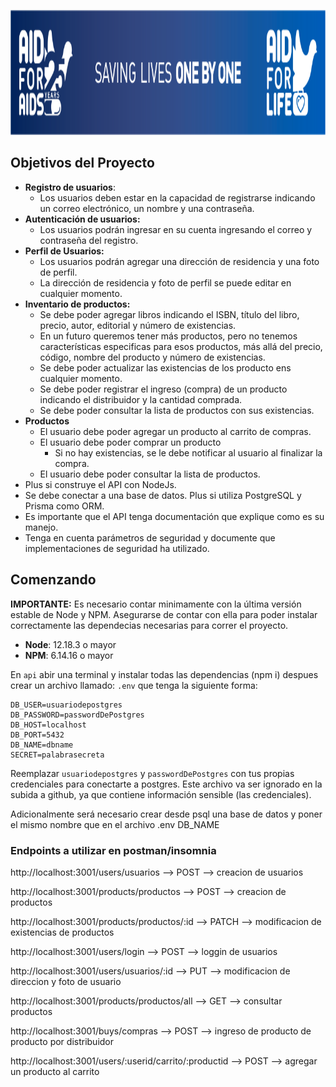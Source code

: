 <p align="right">
  <img height="200" src="./afa.png" />
</p>

## Objetivos del Proyecto

- **Registro de usuarios**:
    - Los usuarios deben estar en la capacidad de registrarse indicando un correo electrónico, un nombre y una contraseña.
- **Autenticación de usuarios:**
    - Los usuarios podrán ingresar en su cuenta ingresando el correo y contraseña del registro.
- **Perfil de Usuarios:**
    - Los usuarios podrán agregar una dirección de residencia y una foto de perfil.
    - La dirección de residencia y foto de perfil se puede editar en cualquier momento.
- **Inventario de productos:**
    - Se debe poder agregar libros indicando el ISBN, título del libro, precio, autor, editorial y número de existencias.
    - En un futuro queremos tener más productos, pero no tenemos características especificas para esos productos, más allá del precio, código, nombre del producto y número de existencias.
    - Se debe poder actualizar las existencias de los producto ens cualquier momento.
    - Se debe poder registrar el ingreso (compra) de un producto indicando el distribuidor y la cantidad comprada.
    - Se debe poder consultar la lista de productos con sus existencias.
- **Productos**
    - El usuario debe poder agregar un producto al carrito de compras.
    - El usuario debe poder comprar un producto
        - Si no hay existencias, se le debe notificar al usuario al finalizar la compra.
    - El usuario debe poder consultar la lista de productos.
- Plus si construye el API con NodeJs.
- Se debe conectar a una base de datos. Plus si utiliza PostgreSQL y Prisma como ORM.
- Es importante que el API tenga documentación que explique como es su manejo.
- Tenga en cuenta parámetros de seguridad y documente que implementaciones de seguridad ha utilizado.


## Comenzando

__IMPORTANTE:__ Es necesario contar minimamente con la última versión estable de Node y NPM. Asegurarse de contar con ella para poder instalar correctamente las dependecias necesarias para correr el proyecto.

- __Node__: 12.18.3 o mayor
- __NPM__: 6.14.16 o mayor


En `api` abir una terminal y instalar todas las dependencias (npm i) despues crear un archivo llamado: `.env` que tenga la siguiente forma:

```env
DB_USER=usuariodepostgres
DB_PASSWORD=passwordDePostgres
DB_HOST=localhost
DB_PORT=5432
DB_NAME=dbname
SECRET=palabrasecreta
```

Reemplazar `usuariodepostgres` y `passwordDePostgres` con tus propias credenciales para conectarte a postgres. Este archivo va ser ignorado en la subida a github, ya que contiene información sensible (las credenciales).

Adicionalmente será necesario crear desde psql una base de datos y poner el mismo nombre que en el archivo .env DB_NAME

### Endpoints a utilizar en postman/insomnia

http://localhost:3001/users/usuarios --> POST --> creacion de usuarios

http://localhost:3001/products/productos --> POST --> creacion de productos

http://localhost:3001/products/productos/:id --> PATCH --> modificacion de existencias de productos

http://localhost:3001/users/login --> POST --> loggin de usuarios

http://localhost:3001/users/usuarios/:id --> PUT --> modificacion de direccion y foto de usuario

http://localhost:3001/products/productos/all --> GET --> consultar productos

http://localhost:3001/buys/compras --> POST --> ingreso de producto de producto por distribuidor

http://localhost:3001/users/:userid/carrito/:productid --> POST --> agregar un producto al carrito